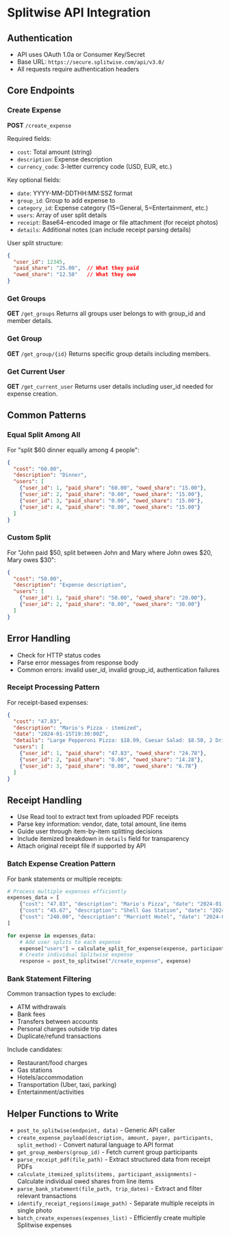 # Splitwise API Integration

## Authentication
- API uses OAuth 1.0a or Consumer Key/Secret
- Base URL: `https://secure.splitwise.com/api/v3.0/`
- All requests require authentication headers

## Core Endpoints

### Create Expense
**POST** `/create_expense`

Required fields:
- `cost`: Total amount (string)
- `description`: Expense description
- `currency_code`: 3-letter currency code (USD, EUR, etc.)

Key optional fields:
- `date`: YYYY-MM-DDTHH:MM:SSZ format
- `group_id`: Group to add expense to
- `category_id`: Expense category (15=General, 5=Entertainment, etc.)
- `users`: Array of user split details
- `receipt`: Base64-encoded image or file attachment (for receipt photos)
- `details`: Additional notes (can include receipt parsing details)

User split structure:
```json
{
  "user_id": 12345,
  "paid_share": "25.00",  // What they paid
  "owed_share": "12.50"   // What they owe
}
```

### Get Groups
**GET** `/get_groups`
Returns all groups user belongs to with group_id and member details.

### Get Group
**GET** `/get_group/{id}`
Returns specific group details including members.

### Get Current User
**GET** `/get_current_user`
Returns user details including user_id needed for expense creation.

## Common Patterns

### Equal Split Among All
For "split $60 dinner equally among 4 people":
```json
{
  "cost": "60.00",
  "description": "Dinner",
  "users": [
    {"user_id": 1, "paid_share": "60.00", "owed_share": "15.00"},
    {"user_id": 2, "paid_share": "0.00", "owed_share": "15.00"},
    {"user_id": 3, "paid_share": "0.00", "owed_share": "15.00"},
    {"user_id": 4, "paid_share": "0.00", "owed_share": "15.00"}
  ]
}
```

### Custom Split
For "John paid $50, split between John and Mary where John owes $20, Mary owes $30":
```json
{
  "cost": "50.00",
  "description": "Expense description",
  "users": [
    {"user_id": 1, "paid_share": "50.00", "owed_share": "20.00"},
    {"user_id": 2, "paid_share": "0.00", "owed_share": "30.00"}
  ]
}
```

## Error Handling
- Check for HTTP status codes
- Parse error messages from response body
- Common errors: invalid user_id, invalid group_id, authentication failures

### Receipt Processing Pattern
For receipt-based expenses:
```json
{
  "cost": "47.83",
  "description": "Mario's Pizza - itemized",
  "date": "2024-01-15T19:30:00Z",
  "details": "Large Pepperoni Pizza: $18.99, Caesar Salad: $8.50, 2 Drinks: $6.00, Tax & Tip: $14.34",
  "users": [
    {"user_id": 1, "paid_share": "47.83", "owed_share": "24.78"},
    {"user_id": 2, "paid_share": "0.00", "owed_share": "14.28"},
    {"user_id": 3, "paid_share": "0.00", "owed_share": "6.78"}
  ]
}
```

## Receipt Handling
- Use Read tool to extract text from uploaded PDF receipts
- Parse key information: vendor, date, total amount, line items
- Guide user through item-by-item splitting decisions
- Include itemized breakdown in `details` field for transparency
- Attach original receipt file if supported by API

### Batch Expense Creation Pattern
For bank statements or multiple receipts:
```python
# Process multiple expenses efficiently
expenses_data = [
    {"cost": "47.83", "description": "Mario's Pizza", "date": "2024-01-15T19:30:00Z"},
    {"cost": "45.67", "description": "Shell Gas Station", "date": "2024-01-15T14:20:00Z"},
    {"cost": "240.00", "description": "Marriott Hotel", "date": "2024-01-16T15:00:00Z"}
]

for expense in expenses_data:
    # Add user splits to each expense
    expense["users"] = calculate_split_for_expense(expense, participants, split_method)
    # Create individual Splitwise expense
    response = post_to_splitwise("/create_expense", expense)
```

### Bank Statement Filtering
Common transaction types to exclude:
- ATM withdrawals
- Bank fees
- Transfers between accounts
- Personal charges outside trip dates
- Duplicate/refund transactions

Include candidates:
- Restaurant/food charges
- Gas stations
- Hotels/accommodation
- Transportation (Uber, taxi, parking)
- Entertainment/activities

## Helper Functions to Write
- `post_to_splitwise(endpoint, data)` - Generic API caller
- `create_expense_payload(description, amount, payer, participants, split_method)` - Convert natural language to API format
- `get_group_members(group_id)` - Fetch current group participants
- `parse_receipt_pdf(file_path)` - Extract structured data from receipt PDFs
- `calculate_itemized_splits(items, participant_assignments)` - Calculate individual owed shares from line items
- `parse_bank_statement(file_path, trip_dates)` - Extract and filter relevant transactions
- `identify_receipt_regions(image_path)` - Separate multiple receipts in single photo
- `batch_create_expenses(expenses_list)` - Efficiently create multiple Splitwise expenses